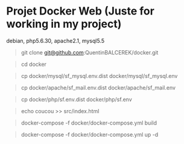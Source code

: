 # Projet Docker Web (Juste for working in my project)

debian, php5.6.30, apache2.1, mysql5.5

> git clone git@github.com:QuentinBALCEREK/docker.git

> cd docker

> cp docker/mysql/sf_mysql.env.dist docker/mysql/sf_mysql.env

> cp docker/apache/sf_mail.env.dist docker/apache/sf_mail.env

> cp docker/php/sf.env.dist docker/php/sf.env

> echo coucou >> src/index.html

> docker-compose -f docker/docker-compose.yml build

> docker-compose -f docker/docker-compose.yml up -d
